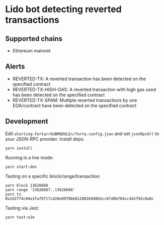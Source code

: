 # Lido bot detecting reverted transactions

## Supported chains

- Ethereum mainnet

## Alerts

- REVERTED-TX: A reverted transaction has been detected on the specified contract
- REVERTED-TX-HIGH-GAS: A reverted transaction with high gas used has been detected on the specified contract
- REVERTED-TX-SPAM: Multiple reverted transactions by one EOA/contract have been detected on the specified contract

## Development

Edit `alerting-forta/<SUBMODULE>/forta.config.json` and set `jsonRpcUrl` to your JSON-RPC provider. Install deps:

```
yarn install
```

Running in a live mode:

```
yarn start:dev
```

Testing on a specific block/range/transaction:

```
yarn block 13626668
yarn range '13626667..13626668'
yarn tx 0x2d2774c04e3faf9f17cd26e0978bb812081b9d0b5cc6fd8bf04cc441f92c0a8c
```

Testing via Jest:

```
yarn test:e2e
```